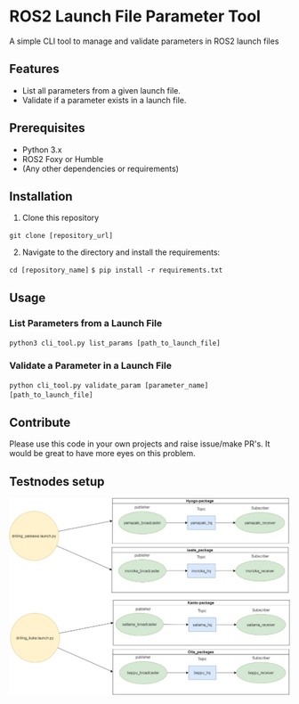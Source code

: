 # ROS2 Launch File Parameter Tool 
A simple CLI tool to manage and validate parameters in ROS2 launch files

## Features

- List all parameters from a given launch file. 
- Validate if a parameter exists in a launch file.

## Prerequisites
- Python 3.x
- ROS2 Foxy or Humble
- (Any other dependencies or requirements)

## Installation

1. Clone this repository 

`git clone [repository_url]`

2. Navigate to the directory and install the requirements:

`cd [repository_name]`
`$ pip install -r requirements.txt`

## Usage
### List Parameters from a Launch File
`python3 cli_tool.py list_params [path_to_launch_file]`

### Validate a Parameter in a Launch File 
`python cli_tool.py validate_param [parameter_name] [path_to_launch_file]`

## Contribute
Please use this code in your own projects and raise issue/make PR's. It would be great to have more eyes on this problem. 

## Testnodes setup

![Publisher Subscriber Topology](./launchassistant/src/images/pubSubTop.jpg)

